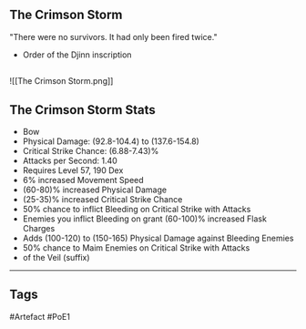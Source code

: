 ## The Crimson Storm
"There were no survivors. It had only been fired twice."
- Order of the Djinn inscription
##
![[The Crimson Storm.png]]
## The Crimson Storm Stats
- Bow
- Physical Damage: (92.8-104.4) to (137.6-154.8)
- Critical Strike Chance: (6.88-7.43)%
- Attacks per Second: 1.40
- Requires Level 57, 190 Dex
- 6% increased Movement Speed
- (60-80)% increased Physical Damage
- (25-35)% increased Critical Strike Chance
- 50% chance to inflict Bleeding on Critical Strike with Attacks
- Enemies you inflict Bleeding on grant (60-100)% increased Flask Charges
- Adds (100-120) to (150-165) Physical Damage against Bleeding Enemies
- 50% chance to Maim Enemies on Critical Strike with Attacks
- of the Veil (suffix)


---
## Tags
#Artefact
#PoE1